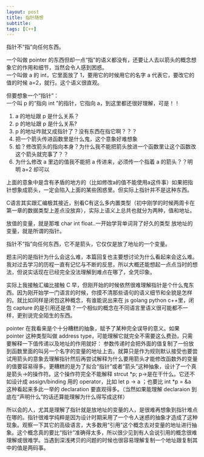 ```yaml
---
layout: post
title: 指针随想
subtitle: 
tags: [C++]
---  
```


指针不“指”向任何东西。   

一个叫做 pointer 的东西但却一点“指”的语义都没有，还要让人去以箭头的概念想象它的作用和细节，当然会令人感到困惑。   
一个叫做 a 的 int，它里面放了 1，要用它的时候用它的名字 a 代表它，要改它的值的时候 a=2，就行。这个语义很直观。   
   
但要想象一个“指针”：    
一个叫 p 的“指向 int ”的指针，它指向 a，到这里都还很好理解，可是！！   
1. a 的地址跟 p 是什么关系？
2. p 的地址跟 p 是什么关系?
3. p 的地址咋就又成指针了？没有东西在指它啊？？？
4. 把一个箭头传进函数里是什么鬼，这个意象好难想象
5. 蛤？修改箭头的指向本身？为什么我不能把箭头放进一个函数里让这个函数改这个箭头就完事了？？
6. 为什么修改 a 里边的值我不能把 a 传进来，必须传一个指着 a 的箭头？？明明 a=2 却可以

上面的意象中是含有矛盾的地方的（比如修改a的值不能使用a这件事）如果把指针想象成箭头，一定会陷入上面的某些困惑里。但实际上指针并不是这种东西。

C语言其实跟汇编极其接近，别看C有这么多内置类型（初中刚学的时候两周卡在第一章的数据类型上差点没放弃），实际上语义上总共也就分为两种，值和地址。

放值的变量，就是那堆 char int float..一开始学背单词背了好久的类型
放地址的变量，就是所谓的指针。

指针不“指”向任何东西，它不是箭头，它仅仅是放了地址的一个变量。


题主问的是指针为什么会这么难，本篇回复也主要想讨论为什么看起来会这么难。我对过去学习的历程一直有记忆与不断的反思，所以大概还能想起一点点当时的想法，但说实话现在已经完全没法理解到难点在哪了，全凭印象。

实际上我接触汇编比接触 C 早，但刚开始的时候依然很难理解指针是个什么鬼东西。因为刚开始学一门语言的时候，你摸不清那些语句的语义细节和全貌是怎样的。就比如同样是闭包这种概念，有谁能说出来在 js golang python c++里，闭包 capture 的是引用还是值？一个相似的概念在不同语言里语义很可能都不一样，更别说完全陌生的东西。

pointer 在我看来是个十分糟糕的抽象，赋予了某种完全误导的意义。如果 pointer 这种类型叫做 address type，可能理解它就完全不需要这么费劲，只需要解释一下值传递以及地址的作用就好： 参数传递时会把外面的值复制了一份放到函数里面的叫另一个名字的变量的地址上去。就算只是作为规则默认接受也要尝试用箭头的意象去理解指针然后再尝试解释为什么要用箭头才能修改函数外的变量的值要容易得多。更糟糕的是为了拟合“指针”或者“箭头”这种抽象，设计了一个真是箭头->的操作符。这个操作符完全不能解释 strcut *p; p->是在干什么。它还不如设计成 assign/binding 用的 operator，比如 let p -> a ；也要比 int *p = &a 这种看起来多此一举的 declaration 要直观得多。（当然如果能理解 declaraion 到底在“声明什么”的话还算能理解为什么得写成这样）


所以会的人，尤其是理解了指针就是放地址的变量的人，是很难再想象到指针难点在哪的。指针很难学纯粹是因为设计时期采用了一个令人迷惑的抽象才造成了这种现象。观察一下其它的高级语言，大多数用“引用”这个概念去对变量的地址进行抽象。这个概念真的要比“指针”准确得太多，所以很少见到有人会说引用的概念很难理解或很难学。当遇到深浅拷贝的问题的时候也很容易理解复制一个地址跟复制其中的值是两码事。    
  
